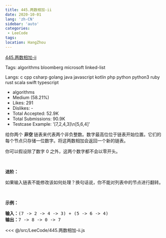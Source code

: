 ```yaml
---
title: 445.两数相加-ii
date: 2020-10-01
lang: 'zh-CN'
sidebar: 'auto'
categories:
 - LeeCode
tags: 
location: HangZhou
---
```


[445.两数相加-ii](https://leetcode-cn.com/problems/add-two-numbers-ii/description/)

Tags: algorithms bloomberg microsoft linked-list

Langs: c cpp csharp golang java javascript kotlin php python python3 ruby rust scala swift typescript

- algorithms
- Medium (58.21%)
- Likes: 291
- Dislikes: -
- Total Accepted: 52.9K
- Total Submissions: 90.9K
- Testcase Example: '[7,2,4,3]\n[5,6,4]'

<p>给你两个 <strong>非空 </strong>链表来代表两个非负整数。数字最高位位于链表开始位置。它们的每个节点只存储一位数字。将这两数相加会返回一个新的链表。</p>

<p>你可以假设除了数字 0 之外，这两个数字都不会以零开头。</p>

<p>&nbsp;</p>

<p><strong>进阶：</strong></p>

<p>如果输入链表不能修改该如何处理？换句话说，你不能对列表中的节点进行翻转。</p>

<p>&nbsp;</p>

<p><strong>示例：</strong></p>

<pre><strong>输入：</strong>(7 -&gt; 2 -&gt; 4 -&gt; 3) + (5 -&gt; 6 -&gt; 4)
<strong>输出：</strong>7 -&gt; 8 -&gt; 0 -&gt; 7
</pre>

<<< @/src/LeeCode/445.两数相加-ii.js
